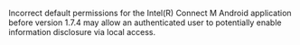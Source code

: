Incorrect default permissions for the Intel(R) Connect M Android application before version 1.7.4 may allow an authenticated user to potentially enable information disclosure via local access.